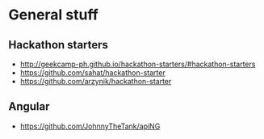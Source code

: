 # General stuff

## Hackathon starters
- http://geekcamp-ph.github.io/hackathon-starters/#hackathon-starters
- https://github.com/sahat/hackathon-starter
- https://github.com/arzynik/hackathon-starter


## Angular
- https://github.com/JohnnyTheTank/apiNG
